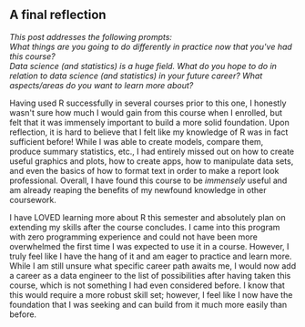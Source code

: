 ## A final reflection  

*This post addresses the following prompts:*  
*What things are you going to do differently in practice now that you've had this course?  
Data science (and statistics) is a huge field. What do you hope to do in relation to data science (and statistics) in your future career? What aspects/areas do you want to learn more about?*  

Having used R successfully in several courses prior to this one, I honestly wasn't sure how much I would gain from this course when I enrolled, but felt that it was immensely important to build a more solid foundation. Upon reflection, it is hard to believe that I felt like my knowledge of R was in fact sufficient before! While I was able to create models, compare them, produce summary statistics, etc., I had entirely missed out on how to create useful graphics and plots, how to create apps, how to manipulate data sets, and even the basics of how to format text in order to make a report look professional. Overall, I have found this course to be *immensely* useful and am already reaping the benefits of my newfound knowledge in other coursework.  

I have LOVED learning more about R this semester and absolutely plan on extending my skills after the course concludes. I came into this program with zero programming experience and could not have been more overwhelmed the first time I was expected to use it in a course. However, I truly feel like I have the hang of it and am eager to practice and learn more. While I am still unsure what specific career path awaits me, I would now add a career as a data engineer to the list of possibilities after having taken this course, which is not something I had even considered before. I know that this would require a more robust skill set; however, I feel like I now have the foundation that I was seeking and can build from it much more easily than before.
